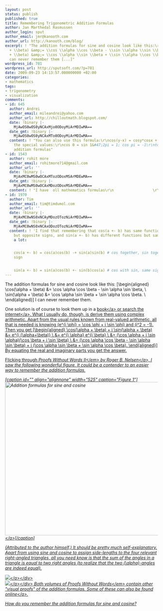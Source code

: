 ```yaml
---
layout: post
status: publish
published: true
title: Remembering Trigonometric Addition Formulas
author: Jan Marthedal Rasmussen
author_login: sput
author_email: jmr@kanooth.com
author_url: http://kanooth.com/blog/
excerpt: ! "The addition formulas for sine and cosine look like this:\r\n\\[\\begin{aligned}\r\n\\cos(\\alpha
  + \\beta) &amp;= \\cos \\alpha \\cos \\beta - \\sin \\alpha \\sin \\beta, \\\\\r\n\\sin(\\alpha
  + \\beta) &amp;= \\cos \\alpha \\sin \\beta + \\sin \\alpha \\cos \\beta. \\\\\r\n\\end{aligned}\\]\r\nI
  can never remember them [...]"
wordpress_id: 781
wordpress_url: http://sputsoft.com/?p=781
date: 2009-09-23 14:13:57.000000000 +02:00
categories:
- mathematics
tags:
- trigonometry
- visualization
comments:
- id: 645
  author: Andrei
  author_email: mileandrei@yahoo.com
  author_url: http://chilloutmath.blogspot.com/
  date: !binary |-
    MjAwOS0wOS0yNCAxMjo0ODoyMiArMDIwMA==
  date_gmt: !binary |-
    MjAwOS0wOS0yNCAxMTo0ODoyMiArMDIwMA==
  content: ! "You can also use this formula:\r\ncos(y-x) = cosy*cosx + siny*sinx\r\nand
    the special values:\r\ncos 0 = sin 1&#47;2pi = 1; cos pi = -1\r\nto derive the
    addition formulas"
- id: 1543
  author: rohit more
  author_email: rohitmore714@gmail.com
  author_url: ''
  date: !binary |-
    MjAxMC0wMS0wOCAxMTozODoxMSArMDEwMA==
  date_gmt: !binary |-
    MjAxMC0wMS0wOCAxMDozODoxMSArMDEwMA==
  content: ! "I have  oll mathematics formulas\r\n                  \r\n                                             thankyou."
- id: 1970
  author: Tim
  author_email: tim@timdumol.com
  author_url: ''
  date: !binary |-
    MjAxMC0wNS0xNCAyMDozOTozNiArMDIwMA==
  date_gmt: !binary |-
    MjAxMC0wNS0xNCAxODozOTozNiArMDIwMA==
  content: ! 'I find that remembering that cos(a +- b) has same functions together
    but opposite signs, and sin(a +- b) has different functions but same signs helps
    a lot:


    cos(a +- b) = cos(a)cos(b) -+ sin(a)sin(b) # cos together, sin together, opposite
    sign


    sin(a +- b) = sin(a)cos(b) +- sin(b)cos(a) # cos with sin, same sign'
---
```

The addition formulas for sine and cosine look like this:
\[\begin{aligned}
\cos(\alpha + \beta) &amp;= \cos \alpha \cos \beta - \sin \alpha \sin \beta, \\
\sin(\alpha + \beta) &amp;= \cos \alpha \sin \beta + \sin \alpha \cos \beta. \\
\end{aligned}\]
I can never remember them.

<a id="more"></a><a id="more-781"></a>

One solution is of course to look them up in a <a href="http:&#47;&#47;www.math.sfu.ca&#47;~cbm&#47;aands&#47;page_72.htm">book<&#47;a> or search the <a href="http:&#47;&#47;en.wikipedia.org&#47;wiki&#47;Angle_addition_formula#Angle_sum_and_difference_identities">internet<&#47;a>. What I usually do, though, is derive them using complex arithmetic. Apart from the usual rules known from real-valued arithmetic, all that is needed is knowing \(e^{i \phi} = \cos \phi + i \sin \phi\) and \(i^2 = -1\). Then you get
\[\begin{aligned}
\cos(\alpha + \beta) + i \sin(\alpha + \beta) &amp;= e^{i (\alpha+\beta)} \\
&amp;= e^{i \alpha} e^{i \beta} \\
&amp;= (\cos \alpha + i \sin \alpha)(\cos \beta + i \sin \beta) \\
&amp;= (\cos \alpha \cos \beta - \sin \alpha \sin \beta) + i (\cos \alpha \sin \beta + \sin \alpha \cos \beta).
\end{aligned}\]
By equating the real and imaginary parts you get the answer.

Flicking through <em>Proofs Without Words II<&#47;em> by <a href="http:&#47;&#47;legacy.lclark.edu&#47;~mathsci&#47;nelsen.html">Roger B. Nelsen<&#47;a>, I saw the following wonderful figure. It could be a contender to an easier way to remember the addition formulas.

[caption id="" align="alignnone" width="525" caption="Figure 1"]<a href="http:&#47;&#47;www.flickr.com&#47;photos&#47;janmr&#47;6163380963&#47;" title="Addition formulas for sine and cosine by janmarthedal, on Flickr"><img src="http:&#47;&#47;farm7.static.flickr.com&#47;6166&#47;6163380963_f96a86b1d9_z.jpg" width="525" height="505" alt="Addition formulas for sine and cosine"><&#47;a>[&#47;caption]

(Attributed to the author himself.) It should be pretty much self-explanatory. Apart from using sine and cosine to assign side-lengths to the four relevant right-angled triangles, all you need know is that the sum of the angles in a triangle is equal to two right angles (to realize that the two \(\alpha\)-angles are indeed equal).
<div style="float:right"><a href="&#47;book&#47;link.php?id=pww2"><img src="&#47;book&#47;pww2.jpg" &#47;><&#47;a><&#47;div>
<div style="float:right"><a href="&#47;book&#47;link.php?id=pww1"><img src="&#47;book&#47;pww1.jpg" &#47;><&#47;a><&#47;div>
Both volumes of <em>Proofs Without Words<&#47;em> contain other "visual proofs" of the addition formulas. Some of these can also be found <a href="http:&#47;&#47;mathworld.wolfram.com&#47;TrigonometricAdditionFormulas.html">online<&#47;a>.

How do you remember the addition formulas for sine and cosine?
